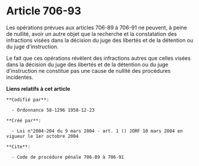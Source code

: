 # Article 706-93

Les opérations prévues aux articles 706-89 à 706-91 ne peuvent, à peine de nullité, avoir un autre objet que la recherche et
la constatation des infractions visées dans la décision du juge des libertés et de la détention ou du juge d'instruction.

Le fait que ces opérations révèlent des infractions autres que celles visées dans la décision du juge des libertés et de la
détention ou du juge d'instruction ne constitue pas une cause de nullité des procédures incidentes.

**Liens relatifs à cet article**

	**Codifié par**:

	  - Ordonnance 58-1296 1958-12-23

	**Créé par**:

	  - Loi n°2004-204 du 9 mars 2004 - art. 1 () JORF 10 mars 2004 en vigueur le 1er octobre 2004

	**Cite**:

	  - Code de procédure pénale 706-89 à 706-91

